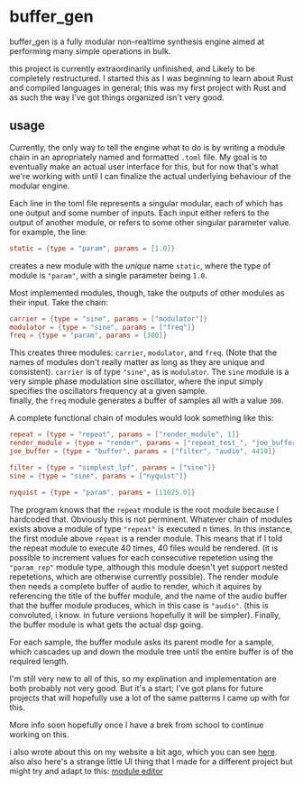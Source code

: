 # buffer_gen

buffer_gen is a fully modular non-realtime synthesis engine aimed at performing many simple operations in bulk. 

this project is currently extraordinarily unfinished, and Likely to be completely restructured. 
I started this as I was beginning to learn about Rust and compiled languages in general; this was my first project with Rust and as such the way I've got things organized isn't very good. 


## usage

Currently, the only way to tell the engine what to do is by writing a module chain in an apropriately named and formatted `.toml` file. 
My goal is to eventually make an actual user interface for this, but for now that's what we're working with until I can finalize the actual underlying behaviour of the modular engine.

Each line in the toml file represents a singular modular, each of which has one output and some number of inputs. Each input either refers to the output of another module, or refers to some other singular parameter value. 
for example, the line:
```toml
static = {type = "param", params = [1.0]}
```
creates a new module with the _unique_ name `static`, where the type of module is `"param"`, with a single parameter being `1.0`. 


Most implemented modules, though, take the outputs of other modules as their input. Take the chain:
```toml
carrier = {type = "sine", params = ["modulator"]}
modulator = {type = "sine", params = ["freq"]}
freq = {type = "param", params = [300]}
```
This creates three modules: `carrier`, `modulator`, and `freq`. (Note that the names of modules don't really matter as long as they are unique and consistent). 
`carrier` is of type `"sine"`, as is `modulator`. The `sine` module is a very simple phase modulation sine oscillator, where the input simply specifies the oscillators frequency at a given sample.  
finally, the `freq` module generates a buffer of samples all with a value `300`. 

A complete functional chain of modules would look something like this:
```toml
repeat = {type = "repeat", params = ["render_module", 1]}
render_module = {type = "render", params = ["repeat_test_", "joe_buffer", "audio"]}
joe_buffer = {type = "buffer", params = ["filter", "audio", 4410]}

filter = {type = "simplest_lpf", params = ["sine"]}
sine = {type = "sine", params = ["nyquist"]}

nyquist = {type = "param", params = [11025.0]}
```
The program knows that the `repeat` module is the root module because I hardcoded that. Obviously this is not perminent. 
Whatever chain of modules exists above a module of type `"repeat"` is executed n times. In this instance, the first module above `repeat` is a render module. This means that if I told the repeat module to execute 40 times, 40 files would be rendered. (it is possible to increment values for each consecutive repetetion using the `"param_rep"` module type, although this module doesn't yet support nested repetetions, which are otherwise currently possible). The render module then needs a complete buffer of audio to render, which it aquires by referencing the title of the buffer module, and the name of the audio buffer that the buffer module produces, which in this case is `"audio"`. (this is convoluted, i know. in future versions hopefully it will be simpler). Finally, the buffer module is what gets the actual dsp going. 

For each sample, the buffer module asks its parent modle for a sample, which cascades up and down the module tree until the entire buffer is of the required length. 


I'm still very new to all of this, so my explination and implementation are both probably not very good. But it's a start; I've got plans for future projects that will hopefully use a lot of the same patterns I came up with for this. 

More info soon hopefully once I have a brek from school to continue working on this. 

i also wrote about this on my website a bit ago, which you can see [here](https://popbot.work/contraptions/buffer-gen.html). 
also also here's a strange little UI thing that I made for a different project but might try and adapt to this: [module editor](https://popbot.work/contraptions/moduleEditor.html)
